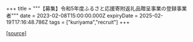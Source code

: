 +++
title = """【募集】令和5年度ふるさと応援寄附返礼品贈呈事業の登録事業者"""
date = 2023-02-08T15:00:00.000Z
expiryDate = 2025-02-19T17:16:48.786Z
tags = ["kuriyama","recruit"]
+++


[[source]](https://www.town.kuriyama.hokkaido.jp/soshiki/31/646.html)
